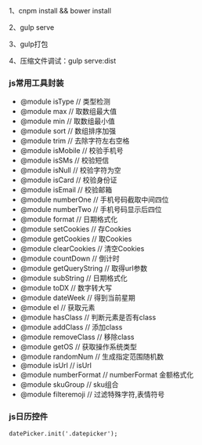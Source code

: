 
1、cnpm install && bower install

2、gulp serve

3、gulp打包

4、压缩文件调试：gulp serve:dist

### js常用工具封装
 * @module isType           // 类型检测
 * @module max              // 取数组最大值
 * @module min              // 取数组最小值
 * @module sort             // 数组排序加强
 * @module trim             // 去除字符左右空格　
 * @module isMobile         // 校验手机号
 * @module isSMs            // 校验短信
 * @module isNull           // 校验字符为空
 * @module isCard           // 校验身份证
 * @module isEmail          // 校验邮箱
 * @module numberOne        // 手机号码截取中间四位
 * @module numberTwo        // 手机号码显示后四位
 * @module format           // 日期格式化
 * @module setCookies       // 存Cookies
 * @module getCookies       // 取Cookies
 * @module clearCookies     // 清空Cookies
 * @module countDown        // 倒计时
 * @module getQueryString   // 取得url参数
 * @module subString        // 日期格式化
 * @module toDX             // 数字转大写
 * @module dateWeek         // 得到当前星期
 * @module el               // 获取元素
 * @module hasClass         // 判断元素是否有class
 * @module addClass         // 添加class
 * @module removeClass      // 移除class
 * @module getOS            // 获取操作系统类型
 * @module randomNum        // 生成指定范围随机数
 * @module isUrl            // isUrl
 * @module numberFormat     // numberFormat 金额格式化
 * @module skuGroup         // sku组合
 * @module filteremoji      // 过滤特殊字符,表情符号
### js日历控件
`datePicker.init('.datepicker');
`